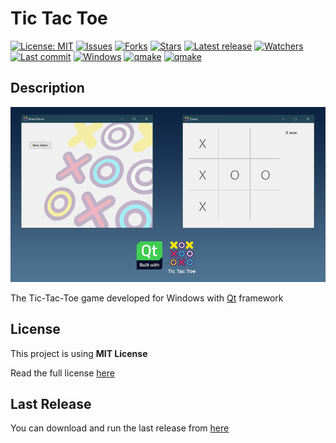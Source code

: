 # Tic Tac Toe

[![License: MIT](https://img.shields.io/github/license/ILoveBacteria/Tic-Tac-Toe)](https://github.com/ILoveBacteria/Tic-Tac-Toe/blob/master/LICENSE)
[![Issues](https://img.shields.io/github/issues/ILoveBacteria/Tic-Tac-Toe)](https://github.com/ILoveBacteria/Tic-Tac-Toe/issues)
[![Forks](https://img.shields.io/github/forks/ILoveBacteria/Tic-Tac-Toe)](https://github.com/ILoveBacteria/Tic-Tac-Toe/network/members)
[![Stars](https://img.shields.io/github/stars/ILoveBacteria/Tic-Tac-Toe)]()
[![Latest release](https://img.shields.io/github/release/ILoveBacteria/Tic-Tac-Toe)](https://github.com/ILoveBacteria/Tic-Tac-Toe/releases)
[![Watchers](https://img.shields.io/github/watchers/ILoveBacteria/Tic-Tac-Toe)]()
[![Last commit](https://img.shields.io/github/last-commit/ILoveBacteria/Tic-Tac-Toe)](https://github.com/ILoveBacteria/Tic-Tac-Toe/commits/master)
[![Windows](https://badgen.net/badge/icon/windows?icon=windows&label)](https://microsoft.com/windows/)
[![qmake](https://img.shields.io/static/v1?label=Qt&message=qmake&color=41cd52)](https://www.qt.io)
[![qmake](https://img.shields.io/static/v1?label=Qt&message=6.2&color=41cd52)](https://www.qt.io)

## Description

![Thumbnail](https://github.com/ILoveBacteria/Tic-Tac-Toe/blob/master/assets/github/TicTacToe-thumbnail.jpg)

The Tic-Tac-Toe game developed for Windows with [Qt](https://www.qt.io) framework

## License

This project is using **MIT License**

Read the full license [here](https://github.com/ILoveBacteria/Tic-Tac-Toe/blob/master/LICENSE)

## Last Release

You can download and run the last release from [here](https://github.com/ILoveBacteria/Tic-Tac-Toe/releases)
